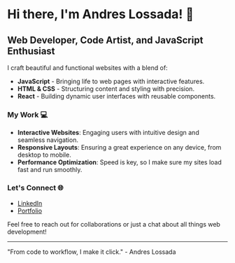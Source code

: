 # Hi there, I'm Andres Lossada! 👋

## Web Developer, Code Artist, and JavaScript Enthusiast

I craft beautiful and functional websites with a blend of:

- **JavaScript** - Bringing life to web pages with interactive features.
- **HTML & CSS** - Structuring content and styling with precision.
- **React** - Building dynamic user interfaces with reusable components.

### My Work 💻

- **Interactive Websites**: Engaging users with intuitive design and seamless navigation.
- **Responsive Layouts**: Ensuring a great experience on any device, from desktop to mobile.
- **Performance Optimization**: Speed is key, so I make sure my sites load fast and run smoothly.

### Let's Connect 🌐

- [LinkedIn](https://www.linkedin.com/in/andreslossada) 
- [Portfolio](https://andreslossada.vercel.app/)

Feel free to reach out for collaborations or just a chat about all things web development!

---

"From code to workflow, I make it click." - Andres Lossada
